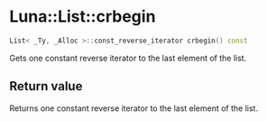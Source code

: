# Luna::List::crbegin

```c++
List< _Ty, _Alloc >::const_reverse_iterator crbegin() const
```

Gets one constant reverse iterator to the last element of the list. 



## Return value
Returns one constant reverse iterator to the last element of the list. 

